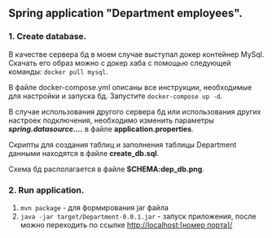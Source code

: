 ## Spring application "Department employees". 

### 1. Create database.  

В качестве сервера бд в моем случае выступал докер контейнер MySql.
Скачать его образ можно с докер хаба с помощью следующей команды: `docker pull mysql`.  

В файле docker-compose.yml описаны все инструкции, необходимые для настройки и запуска бд. Запустите `docker-compose up -d`.

В случае использования другого сервера бд или использования других настроек подключения, необходимо изменить параметры **_spring.datasource...._** в файле **application.properties**.  

Скрипты для создания таблиц и заполнения таблицы Department данными находятся в файле **create_db.sql**.  

Схема бд располагается в файле **SCHEMA:dep_db.png**.
### 2. Run application.

1) `mvn package` - для формирования jar файла
2) `java -jar target/Department-0.0.1.jar` - запуск приложения, после можно переходить по ссылке [http://localhost:[номер порта]/](http://localhost:8080/)
